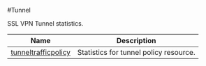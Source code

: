 #Tunnel

SSL VPN Tunnel statistics.


<table><thead><tr><th>Name</th><th>Description</th></tr></thead><tbody><tr><td><a href=".././tunneltrafficpolicy/tunneltrafficpolicy/">tunneltrafficpolicy</a></td><td>Statistics for tunnel policy resource.</td></tr></tbody></table>
